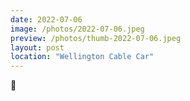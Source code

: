 ```yaml
---
date: 2022-07-06
image: /photos/2022-07-06.jpeg
preview: /photos/thumb-2022-07-06.jpeg
layout: post
location: "Wellington Cable Car"
---
```


🚃

